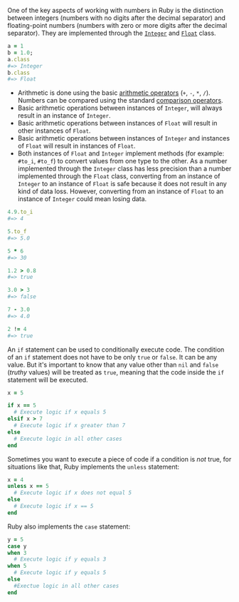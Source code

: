 One of the key aspects of working with numbers in Ruby is the distinction between integers (numbers with no digits after the decimal separator) and floating-point numbers (numbers with zero or more digits after the decimal separator).
They are implemented through the [`Integer`][integer-ruby] and [`Float`][float-ruby] class.

```ruby
a = 1
b = 1.0;
a.class
#=> Integer
b.class
#=> Float
```

- Arithmetic is done using the basic [arithmetic operators][arithmetic-operators] (`+`, `-`, `*`, `/`). Numbers can be compared using the standard [comparison operators][comparison-operators].
- Basic arithmetic operations between instances of `Integer`, will always result in an instance of `Integer`.
- Basic arithmetic operations between instances of `Float` will result in other instances of `Float`.
- Basic arithmetic operations between instances of `Integer` and instances of `Float` will result in instances of `Float`.
- Both instances of `Float` and `Integer` implement methods (for example: `#to_i`, `#to_f`) to convert values from one type to the other. As a number implemented through the `Integer` class has less precision than a number implemented through the `Float` class, converting from an instance of `Integer` to an instance of `Float` is safe because it does not result in any kind of data loss. However, converting from an instance of `Float` to an instance of `Integer` could mean losing data.

```ruby
4.9.to_i
#=> 4

5.to_f
#=> 5.0

5 * 6
#=> 30

1.2 > 0.8
#=> true

3.0 > 3
#=> false

7 - 3.0
#=> 4.0

2 != 4
#=> true
```

An `if` statement can be used to conditionally execute code. The condition of an `if` statement does not have to be only `true` or `false`. It can be any value. But it's important to know that any value other than `nil` and `false` (_truthy_ values) will be treated as `true`, meaning that the code inside the `if` statement will be executed.

```ruby
x = 5

if x == 5
  # Execute logic if x equals 5
elsif x > 7
  # Execute logic if x greater than 7
else
  # Execute logic in all other cases
end
```

Sometimes you want to execute a piece of code if a condition is _not_ true, for situations like that, Ruby implements the `unless` statement:

```ruby
x = 4
unless x == 5
  # Execute logic if x does not equal 5
else
  # Execute logic if x == 5
end
```

Ruby also implements the `case` statement:

```ruby
y = 5
case y
when 3
  # Execute logic if y equals 3
when 5
  # Execute logic if y equals 5
else
  #Exectue logic in all other cases
end
```

[arithmetic-operators]: https://www.tutorialspoint.com/ruby/ruby_operators.htm
[comparison-operators]: https://www.w3resource.com/ruby/ruby-comparison-operators.php
[if-else-unless]: https://www.w3resource.com/ruby/ruby-if-else-unless.php
[integer-ruby]: https://ruby-doc.org/core-2.7.1/Integer.html
[float-ruby]: https://ruby-doc.org/core-2.7.1/Float.html

